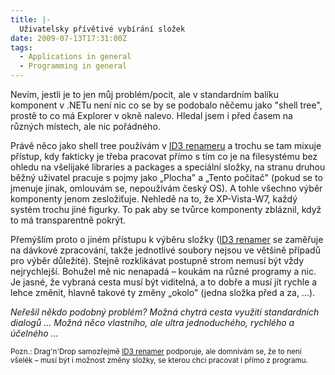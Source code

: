 ```yaml
---
title: |-
  Uživatelsky přívětivé vybírání složek
date: 2009-07-13T17:31:00Z
tags:
  - Applications in general
  - Programming in general
---
```

Nevím, jestli je to jen můj problém/pocit, ale v standardním balíku komponent v .NETu není nic co se by se podobalo něčemu jako "shell tree", prostě to co má Explorer v okně nalevo. Hledal jsem i před časem na různých místech, ale nic pořádného.

Právě něco jako shell tree používám v [ID3 renameru][1] a trochu se tam mixuje přístup, kdy fakticky je třeba pracovat přímo s tím co je na filesystému bez ohledu na všelijaké libraries a packages a speciální složky, na stranu druhou běžný uživatel pracuje s pojmy jako „Plocha" a „Tento počítač" (pokud se to jmenuje jinak, omlouvám se, nepoužívám český OS). A tohle všechno výběr komponenty jenom zesložiťuje. Nehledě na to, že XP-Vista-W7, každý systém trochu jiné figurky. To pak aby se tvůrce komponenty zbláznil, když to má transparentně pokrýt.

Přemýšlím proto o jiném přístupu k výběru složky ([ID3 renamer][2] se zaměřuje na dávkové zpracování, takže jednotlivé soubory nejsou ve většině případů pro výběr důležité). Stejně rozklikávat postupně strom nemusí být vždy nejrychlejší. Bohužel mě nic nenapadá – koukám na různé programy a nic. Je jasné, že vybraná cesta musí být viditelná, a to dobře a musí jít rychle a lehce změnit, hlavně takové ty změny „okolo" (jedna složka před a za, …).

_Neřešil někdo podobný problém? Možná chytrá cesta využití standardních dialogů ... Možná něco vlastního, ale ultra jednoduchého, rychlého a účelného ..._

<small>Pozn.: Drag'n'Drop samozřejmě [ID3 renamer][3] podporuje, ale domnívám se, že to není všelék – musí být i možnost změny složky, se kterou chci pracovat i přímo z programu.</small>

[1]: http://www.id3renamer.com
[2]: http://www.id3renamer.com
[3]: http://www.id3renamer.com